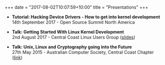 +++
date = "2017-08-02T10:07:59+10:00"
title = "Presentations"
+++

* **Tutorial: Hacking Device Drivers - How to get into kernel development**  
  14th September 2017 - Open Source Summit North America

* **Talk: Getting Started With Linux Kernel Development**  
  2nd August 2017 - Central Coast Linux Users Group ([slides](http://tobin.cc/kernel-dev-intro.pdf))

* **Talk: Unix, Linux and Cryptography going into the Future**  
  27th May 2015 - Australian Computer Society, Central Coast Chapter
 ([link](https://www.acs.org.au/insightsandpublications/news-archive/2015/67141.html))
 
